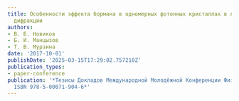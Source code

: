 ```yaml
---
title: Особенности эффекта бормана в одномерных фотонных кристаллах в лауэ геометрии
  дифракции
authors:
- В. Б. Новиков
- Б. И. Манцызов
- Т. В. Мурзина
date: '2017-10-01'
publishDate: '2025-03-15T17:29:02.757210Z'
publication_types:
- paper-conference
publication: '*Тезисы Докладов Международной Молодёжной Конференции Физика.спб/2017,
  ISBN 978-5-00071-904-6*'
---
```

